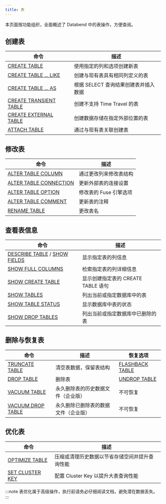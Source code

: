```yaml
---
title: 表
---
```


本页面按功能组织，全面概述了 Databend 中的表操作，方便查阅。

## 创建表

| 命令 | 描述 |
|---------|-------------|
| [CREATE TABLE](10-ddl-create-table.md) | 使用指定的列和选项创建新表 |
| [CREATE TABLE ... LIKE](10-ddl-create-table.md#create-table--like) | 创建与现有表具有相同列定义的表 |
| [CREATE TABLE ... AS](10-ddl-create-table.md#create-table--as) | 根据 SELECT 查询结果创建表并插入数据 |
| [CREATE TRANSIENT TABLE](10-ddl-create-transient-table.md) | 创建不支持 Time Travel 的表 |
| [CREATE EXTERNAL TABLE](10-ddl-create-table-external-location.md) | 创建数据存储在指定外部位置的表 |
| [ATTACH TABLE](92-attach-table.md) | 通过与现有表关联创建表 |

## 修改表

| 命令 | 描述 |
|---------|-------------|
| [ALTER TABLE COLUMN](90-alter-table-column.md) | 通过更改列来修改表结构 |
| [ALTER TABLE CONNECTION](91-alter-table-connection.md) | 更新外部表的连接设置 |
| [ALTER TABLE OPTION](90-alter-table-option.md) | 修改表的 Fuse 引擎选项 |
| [ALTER TABLE COMMENT](90-alter-table-comment.md) | 更新表的注释 |
| [RENAME TABLE](30-ddl-rename-table.md) | 更改表名 |

## 查看表信息

| 命令 | 描述 |
|---------|-------------|
| [DESCRIBE TABLE](50-describe-table.md) / [SHOW FIELDS](show-fields.md) | 显示指定表的列信息 |
| [SHOW FULL COLUMNS](show-full-columns.md) | 检索指定表的列详细信息 |
| [SHOW CREATE TABLE](show-create-table.md) | 显示创建指定表的 CREATE TABLE 语句 |
| [SHOW TABLES](show-tables.md) | 列出当前或指定数据库中的表 |
| [SHOW TABLE STATUS](show-table-status.md) | 显示数据库中表的状态 |
| [SHOW DROP TABLES](show-drop-tables.md) | 列出当前或指定数据库中已删除的表 |

## 删除与恢复表

| 命令 | 描述 | 恢复选项 |
|---------|-------------|----------------|
| [TRUNCATE TABLE](40-ddl-truncate-table.md) | 清空表数据，保留表结构 | [FLASHBACK TABLE](70-flashback-table.md) |
| [DROP TABLE](20-ddl-drop-table.md) | 删除表 | [UNDROP TABLE](21-ddl-undrop-table.md) |
| [VACUUM TABLE](91-vacuum-table.md) | 永久删除表的历史数据文件（企业版） | 不可恢复 |
| [VACUUM DROP TABLE](91-vacuum-drop-table.md) | 永久删除已删除表的数据文件（企业版） | 不可恢复 |

## 优化表

| 命令 | 描述 |
|---------|-------------|
| [OPTIMIZE TABLE](60-optimize-table.md) | 压缩或清理历史数据以节省存储空间并提升查询性能 |
| [SET CLUSTER KEY](../06-clusterkey/dml-set-cluster-key.md) | 配置 Cluster Key 以提升大表查询性能 |

:::note
表优化属于高级操作，执行前请务必仔细阅读文档，避免潜在数据丢失。
:::